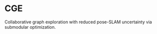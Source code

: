# CGE
Collaborative graph exploration with reduced pose-SLAM uncertainty via submodular optimization.
